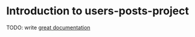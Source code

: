 # Introduction to users-posts-project

TODO: write [great documentation](http://jacobian.org/writing/what-to-write/)
